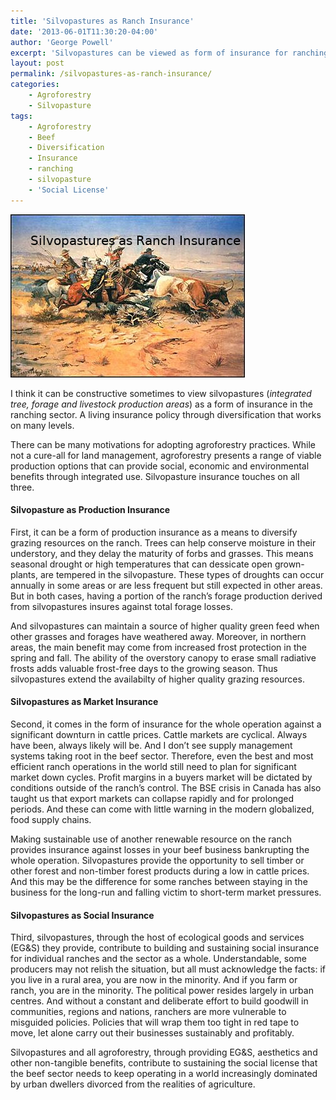 ```yaml
---
title: 'Silvopastures as Ranch Insurance'
date: '2013-06-01T11:30:20-04:00'
author: 'George Powell'
excerpt: 'Silvopastures can be viewed as form of insurance for ranching.  They diversify forage production, add other renewable products for sale and offer social benefits to the beef sector.'
layout: post
permalink: /silvopastures-as-ranch-insurance/
categories:
    - Agroforestry
    - Silvopasture
tags:
    - Agroforestry
    - Beef
    - Diversification
    - Insurance
    - ranching
    - silvopasture
    - 'Social License'
---
```

![Silvopastures as Ranch Insurance](/assets/images/SilvopasturesRanchInsurance.jpg)

I think it can be constructive sometimes to view silvopastures (*integrated tree, forage and livestock production areas*) as a form of insurance in the ranching sector. A living insurance policy through diversification that works on many levels.

There can be many motivations for adopting agroforestry practices. While not a cure-all for land management, agroforestry presents a range of viable production options that can provide social, economic and environmental benefits through integrated use. Silvopasture insurance touches on all three.

#### Silvopasture as Production Insurance

First, it can be a form of production insurance as a means to diversify grazing resources on the ranch. Trees can help conserve moisture in their understory, and they delay the maturity of forbs and grasses. This means seasonal drought or high temperatures that can dessicate open grown-plants, are tempered in the silvopasture. These types of droughts can occur annually in some areas or are less frequent but still expected in other areas. But in both cases, having a portion of the ranch’s forage production derived from silvopastures insures against total forage losses.

And silvopastures can maintain a source of higher quality green feed when other grasses and forages have weathered away. Moreover, in northern areas, the main benefit may come from increased frost protection in the spring and fall. The ability of the overstory canopy to erase small radiative frosts adds valuable frost-free days to the growing season. Thus silvopastures extend the availabilty of higher quality grazing resources.

#### Silvopastures as Market Insurance

Second, it comes in the form of insurance for the whole operation against a significant downturn in cattle prices. Cattle markets are cyclical. Always have been, always likely will be. And I don’t see supply management systems taking root in the beef sector. Therefore, even the best and most efficient ranch operations in the world still need to plan for significant market down cycles. Profit margins in a buyers market will be dictated by conditions outside of the ranch’s control. The BSE crisis in Canada has also taught us that export markets can collapse rapidly and for prolonged periods. And these can come with little warning in the modern globalized, food supply chains.

Making sustainable use of another renewable resource on the ranch provides insurance against losses in your beef business bankrupting the whole operation. Silvopastures provide the opportunity to sell timber or other forest and non-timber forest products during a low in cattle prices. And this may be the difference for some ranches between staying in the business for the long-run and falling victim to short-term market pressures.

#### Silvopastures as Social Insurance

Third, silvopastures, through the host of ecological goods and services (EG&amp;S) they provide, contribute to building and sustaining social insurance for individual ranches and the sector as a whole. Understandable, some producers may not relish the situation, but all must acknowledge the facts: if you live in a rural area, you are now in the minority. And if you farm or ranch, you are in the minority. The political power resides largely in urban centres. And without a constant and deliberate effort to build goodwill in communities, regions and nations, ranchers are more vulnerable to misguided policies. Policies that will wrap them too tight in red tape to move, let alone carry out their businesses sustainably and profitably.

Silvopastures and all agroforestry, through providing EG&amp;S, aesthetics and other non-tangible benefits, contribute to sustaining the social license that the beef sector needs to keep operating in a world increasingly dominated by urban dwellers divorced from the realities of agriculture.
